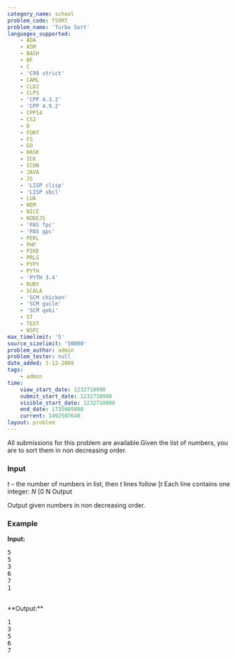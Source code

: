 ```yaml
---
category_name: school
problem_code: TSORT
problem_name: 'Turbo Sort'
languages_supported:
    - ADA
    - ASM
    - BASH
    - BF
    - C
    - 'C99 strict'
    - CAML
    - CLOJ
    - CLPS
    - 'CPP 4.3.2'
    - 'CPP 4.9.2'
    - CPP14
    - CS2
    - D
    - FORT
    - FS
    - GO
    - HASK
    - ICK
    - ICON
    - JAVA
    - JS
    - 'LISP clisp'
    - 'LISP sbcl'
    - LUA
    - NEM
    - NICE
    - NODEJS
    - 'PAS fpc'
    - 'PAS gpc'
    - PERL
    - PHP
    - PIKE
    - PRLG
    - PYPY
    - PYTH
    - 'PYTH 3.4'
    - RUBY
    - SCALA
    - 'SCM chicken'
    - 'SCM guile'
    - 'SCM qobi'
    - ST
    - TEXT
    - WSPC
max_timelimit: '5'
source_sizelimit: '50000'
problem_author: admin
problem_tester: null
date_added: 1-12-2008
tags:
    - admin
time:
    view_start_date: 1232710998
    submit_start_date: 1232710998
    visible_start_date: 1232710998
    end_date: 1735669800
    current: 1492507648
layout: problem
---
```

All submissions for this problem are available.Given the list of numbers, you are to sort them in non decreasing order.

### Input

_t_ – the number of numbers in list, then _t_ lines follow \[_t_ Each line contains one integer: _N_ \[0 N Output

Output given numbers in non decreasing order.

### Example

**Input:**

<pre>
5
5
3
6
7
1

</pre>**Output:**
<pre>
1
3
5
6
7

</pre>